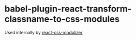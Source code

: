 # babel-plugin-react-transform-classname-to-css-modules
Used internally by [react-css-modulizer](https://www.npmjs.com/package/react-css-modulizer)

